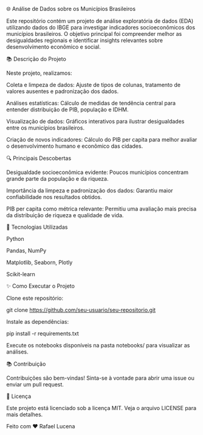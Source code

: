 🌐 Análise de Dados sobre os Municípios Brasileiros

Este repositório contém um projeto de análise exploratória de dados (EDA) utilizando dados do IBGE para investigar indicadores socioeconômicos dos municípios brasileiros. O objetivo principal foi compreender melhor as desigualdades regionais e identificar insights relevantes sobre desenvolvimento econômico e social.

📚 Descrição do Projeto

Neste projeto, realizamos:

Coleta e limpeza de dados: Ajuste de tipos de colunas, tratamento de valores ausentes e padronização dos dados.

Análises estatísticas: Cálculo de medidas de tendência central para entender distribuição de PIB, população e IDHM.

Visualização de dados: Gráficos interativos para ilustrar desigualdades entre os municípios brasileiros.

Criação de novos indicadores: Cálculo do PIB per capita para melhor avaliar o desenvolvimento humano e econômico das cidades.

🔍 Principais Descobertas

Desigualdade socioeconômica evidente: Poucos municípios concentram grande parte da população e da riqueza.

Importância da limpeza e padronização dos dados: Garantiu maior confiabilidade nos resultados obtidos.

PIB per capita como métrica relevante: Permitiu uma avaliação mais precisa da distribuição de riqueza e qualidade de vida.

🔧 Tecnologias Utilizadas

Python

Pandas, NumPy

Matplotlib, Seaborn, Plotly

Scikit-learn

✨ Como Executar o Projeto

Clone este repositório:

git clone https://github.com/seu-usuario/seu-repositorio.git

Instale as dependências:

pip install -r requirements.txt

Execute os notebooks disponíveis na pasta notebooks/ para visualizar as análises.

📚 Contribuição

Contribuições são bem-vindas! Sinta-se à vontade para abrir uma issue ou enviar um pull request.

📢 Licença

Este projeto está licenciado sob a licença MIT. Veja o arquivo LICENSE para mais detalhes.

Feito com ❤️ Rafael Lucena
